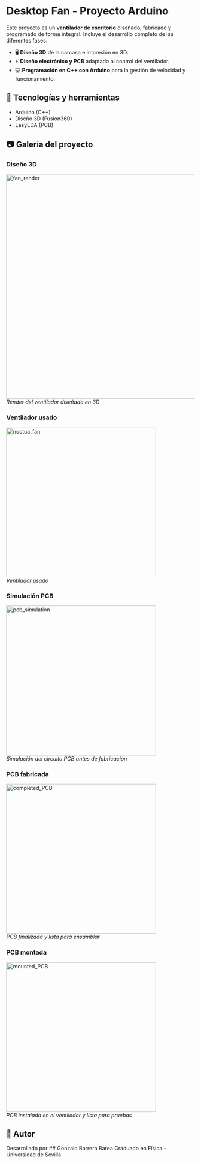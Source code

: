 # Desktop Fan - Proyecto Arduino

Este proyecto es un **ventilador de escritorio** diseñado, fabricado y programado de forma integral. Incluye el desarrollo completo de las diferentes fases:

- 🖥️ **Diseño 3D** de la carcasa e impresión en 3D.  
- ⚡ **Diseño electrónico y PCB** adaptado al control del ventilador.  
- 💻 **Programación en C++ con Arduino** para la gestión de velocidad y funcionamiento.  

## 🚀 Tecnologías y herramientas
- Arduino (C++)  
- Diseño 3D (Fusion360)  
- EasyEDA (PCB)  

## 📷 Galería del proyecto

### Diseño 3D
<img src="https://github.com/user-attachments/assets/6261200d-fdc6-42ed-b690-1e5a0bf116cb" alt="fan_render" width="600"/><br>
*Render del ventilador diseñado en 3D*

### Ventilador usado
<img src="https://github.com/user-attachments/assets/7794f2b1-b87e-4b25-8ec4-a5423928f451" alt="noctua_fan" width="400"/><br>
*Ventilador usado*

### Simulación PCB
<img src="https://github.com/user-attachments/assets/15145f88-0daa-44d0-ab55-27c22b89c432" alt="pcb_simulation" width="400"/><br>
*Simulación del circuito PCB antes de fabricación*

### PCB fabricada
<img src="https://github.com/user-attachments/assets/c0525166-7f6d-4244-a5f7-9837716aa98f" alt="completed_PCB" width="400"/><br>
*PCB finalizada y lista para ensamblar*

### PCB montada
<img src="https://github.com/user-attachments/assets/ced77c3b-01e0-4494-bba7-3178e1cfe9df" alt="mounted_PCB" width="400"/><br>
*PCB instalada en el ventilador y lista para pruebas*

## 📌 Autor
Desarrollado por ## Gonzalo Barrera Barea
Graduado en Física - Universidad de Sevilla
